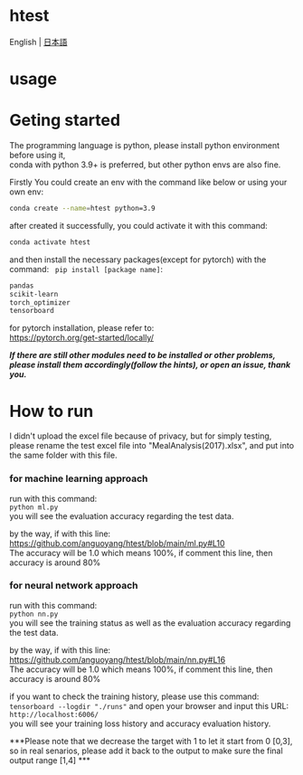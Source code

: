 # htest

English | [日本語](./README_JA.md)


# usage

# Geting started  
The programming language is python, please install python environment before using it,  
conda with python 3.9+ is preferred, but other python envs are also fine.  

Firstly You could create an env with the command like below or using your own env:  
```bash 
conda create --name=htest python=3.9   
```

after created it successfully, you could activate it with this command:  
```bash
conda activate htest
```

and then install the necessary packages(except for pytorch) with the command: ``` pip install [package name]```:  
 ```bash
pandas  
scikit-learn  
torch_optimizer  
tensorboard  
```

for pytorch installation, please refer to:  
https://pytorch.org/get-started/locally/  

***If there are still other modules need to be installed or other problems, please install them accordingly(follow the hints), or open an issue, thank you.***  

# How to run

I didn't upload the excel file because of privacy, but for simply testing, please rename the test excel file into "MealAnalysis(2017).xlsx", and put into the same folder with this file.   

### for machine learning approach  

run with this command:   
```python ml.py```  
you will see the evaluation accuracy regarding the test data.

by the way, if with this line:  
https://github.com/anguoyang/htest/blob/main/ml.py#L10  
The accuracy will be 1.0 which means 100%, if comment this line, then accuracy is around 80%    

### for neural network approach  

run with this command:  
```python nn.py```  
you will see the training status as well as the evaluation accuracy regarding the test data. 

by the way, if with this line:  
https://github.com/anguoyang/htest/blob/main/nn.py#L16  
The accuracy will be 1.0 which means 100%, if comment this line, then accuracy is around 80%   

if you want to check the training history, please use this command:  
```tensorboard --logdir "./runs"``` 
and open your browser and input this URL:    
```http://localhost:6006/```     
you will see your training loss history and accuracy evaluation history.  

***Please note that we decrease the target with 1 to let it start from 0 [0,3], so in real senarios, please add it back to the output to make sure the final output range [1,4] ***





